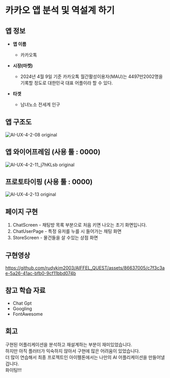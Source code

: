 # 카카오 앱 분석 및 역설계 하기        

## 앱 정보

- **앱 이름** 

  - 카카오톡  

- **시장(마켓)**  

  - 2024년 4월 9일 기준 카카오톡 월간활성이용자(MAU)는 4497만2002명을 기록할 정도로 대한민국 대표 어플이라 할 수 있다.   

- **타겟**  

  - 남녀노소 전세계 인구         



## 앱 구조도

![AI-UX-4-2-08 original](https://github.com/rudykim2003/AIFFEL_QUEST/assets/86637005/1a237b3c-912b-4763-9f13-22fe714549dc)



## 앱 와이어프레임 (사용 툴 : 0000)

![AI-UX-4-2-11_j7hKLsb original](https://github.com/rudykim2003/AIFFEL_QUEST/assets/86637005/538223ca-bc1c-4a0a-a4f6-17f27fc9a6f4)


## 프로토타이핑 (사용 툴 : 0000)

![AI-UX-4-2-13 original](https://github.com/rudykim2003/AIFFEL_QUEST/assets/86637005/276a76a9-dadc-47c0-a9d3-169e7c033693)



## 페이지 구현
1. ChatScreen - 채팅방 목록 부분으로 처음 키면 나오는 초기 화면입니다.
2. ChatUserPage - 특정 유저를 누를 시 들어가는 채팅 화면
3. StoreScreen - 물건들을 살 수있는 상점 화면



## 구현영상 
https://github.com/rudykim2003/AIFFEL_QUEST/assets/86637005/c7f3c3ae-5a26-41ac-bfb0-9cf11bbd074b




## 참고 학습 자료 
- Chat Gpt
- Googling
- FontAwesome

## 회고


구현된 어플리케이션을 분석하고 재설계하는 부분이 재미있었습니다.     
하지만 아직 플러터가 익숙하지 않아서 구현에 많은 어려움이 있었습니다.      
더 많이 연습해서 최종 프로젝트인 아이펠톤에서는 나만의 AI 어플리케이션을 만들어낼겁니다.     
화이팅!!!
